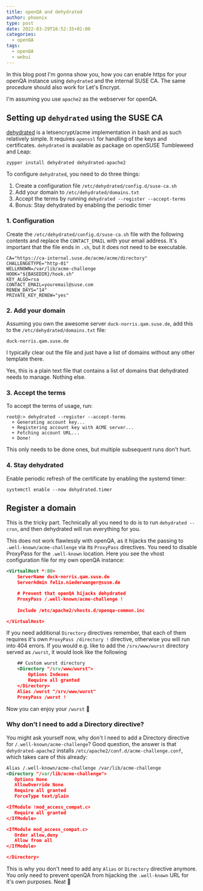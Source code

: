 ```yaml
---
title: openQA and dehydrated
author: phoenix
type: post
date: 2022-03-29T16:52:35+02:00
categories:
  - openQA
tags:
  - openQA
  - webui
---
```

In this blog post I'm gonna show you, how you can enable https for your openQA instance using `dehydrated` and the internal SUSE CA.
The same procedure should also work for Let's Encrypt.

I'm assuming you use `apache2` as the webserver for openQA.

## Setting up `dehydrated` using the SUSE CA

[dehydrated](https://dehydrated.io/) is a letsencrypt/acme implementation in bash and as such relatively simple. It requires `openssl` for handling of the keys and certificates. `dehydrated` is available as package on openSUSE Tumbleweed and Leap:

    zypper install dehydrated dehydrated-apache2

To configure `dehydrated`, you need to do three things:

1. Create a configuration file `/etc/dehydrated/config.d/suse-ca.sh`
2. Add your domain to `/etc/dehydrated/domains.txt`
3. Accept the terms by running `dehydrated --register --accept-terms`
4. Bonus: Stay dehydrated by enabling the periodic timer

### 1. Configuration

Create the `/etc/dehydrated/config.d/suse-ca.sh` file with the following contents and replace the `CONTACT_EMAIL` with your email address. It's important that the file ends in `.sh`, but it does not need to be executable.

```
CA="https://ca-internal.suse.de/acme/acme/directory"
CHALLENGETYPE="http-01"
WELLKNOWN=/var/lib/acme-challenge
HOOK="${BASEDIR}/hook.sh"
KEY_ALGO=rsa
CONTACT_EMAIL=youremail@suse.com
RENEW_DAYS="14"
PRIVATE_KEY_RENEW="yes"
```

### 2. Add your domain

Assuming you own the awesome server `duck-norris.qam.suse.de`, add this to the `/etc/dehydrated/domains.txt` file:

```
duck-norris.qam.suse.de
```

I typically clear out the file and just have a list of domains without any other template there.

Yes, this is a plain text file that contains a list of domains that dehydrated needs to manage. Nothing else.


### 3. Accept the terms

To accept the terms of usage, run:

```
root@:> dehydrated --register --accept-terms
  + Generating account key...
  + Registering account key with ACME server...
  + Fetching account URL...
  + Done!
```

This only needs to be done ones, but multiple subsequent runs don't hurt.

### 4. Stay dehydrated

Enable periodic refresh of the certificate by enabling the systemd timer:

```
systemctl enable --now dehydrated.timer
```


## Register a domain

This is the tricky part. Technically all you need to do is to run `dehydrated --cron`, and then dehydrated will run everything for you.

This does not work flawlessly with openQA, as it hijacks the passing to `.well-known/acme-challenge` via its `ProxyPass` directives. You need to disable ProxyPass for the `.well-known` location. Here you see the vhost configuration file for my own openQA instance:

```xml
<VirtualHost *:80>
    ServerName duck-norris.qam.suse.de
    ServerAdmin felix.niederwanger@suse.de

	# Prevent that openQA hijacks dehydrated
    ProxyPass /.well-known/acme-challenge !
    
    Include /etc/apache2/vhosts.d/openqa-common.inc

</VirtualHost>
```

If you need additional `Directory` directives remember, that each of them requires it's own `ProxyPass /directory !` directive, otherwise you will run into 404 errors. If you would e.g. like to add the `/srv/www/wurst` directory served as `/wurst`, it would look like the following

```xml
    ## Custom wurst directory
    <Directory "/srv/www/wurst">
        Options Indexes
        Require all granted
    </Directory>
    Alias /wurst "/srv/www/wurst"
    ProxyPass /wurst !
```

Now you can enjoy your `/wurst` 🌭

### Why don't I need to add a Directory directive?

You might ask yourself now, why don't I need to add a Directory directive for `/.well-known/acme-challenge`?
Good question, the answer is that `dehydrated-apache2` installs `/etc/apache2/conf.d/acme-challenge.conf`, which takes care of this already:

```xml
Alias /.well-known/acme-challenge /var/lib/acme-challenge
<Directory "/var/lib/acme-challenge">
   Options None
   AllowOverride None
   Require all granted
   ForceType text/plain

<IfModule !mod_access_compat.c>
   Require all granted
</IfModule>

<IfModule mod_access_compat.c>
   Order allow,deny
   Allow from all
</IfModule>

</Directory>
```

This is why you don't need to add any `Alias` or `Directory` directive anymore. You only need to prevent openQA from hijacking the `.well-known` URL for it's own purposes. Neat 🚀